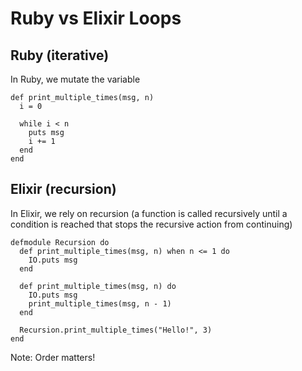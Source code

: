 # Ruby vs Elixir Loops

## Ruby (iterative)

In Ruby, we mutate the variable

```
def print_multiple_times(msg, n)
  i = 0

  while i < n
    puts msg
    i += 1
  end
end
```

## Elixir (recursion)

In Elixir, we rely on recursion (a function is called recursively until a condition is reached that stops the recursive action from continuing)

```
defmodule Recursion do
  def print_multiple_times(msg, n) when n <= 1 do
    IO.puts msg
  end

  def print_multiple_times(msg, n) do
    IO.puts msg
    print_multiple_times(msg, n - 1)
  end

  Recursion.print_multiple_times("Hello!", 3)
end
```

Note: Order matters!

